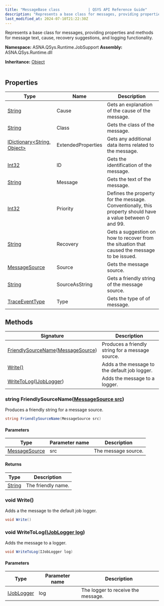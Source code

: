 ```yaml
---
title: "MessageBase class             | QSYS API Reference Guide"
description: "Represents a base class for messages, providing properties and methods for message text, cause, recovery suggestions, and logging functionality. "
last_modified_at: 2024-07-10T21:22:30Z
---
```


Represents a base class for messages, providing properties and methods for message text, cause, recovery suggestions, and logging functionality.

**Namespace:** ASNA.QSys.Runtime.JobSupport
**Assembly:** ASNA.QSys.Runtime.dll

**Inheritance:** [Object](https://docs.microsoft.com/en-us/dotnet/api/system.object)
<br>
<br>

## Properties

| Type | Name | Description
| --- | --- | --- 
| [String](https://learn.microsoft.com/en-us/dotnet/api/system.string?view=net-8.0) | Cause | Gets an explanation of the cause of the message. |
| [String](https://learn.microsoft.com/en-us/dotnet/api/system.string?view=net-8.0) | Class | Gets the class of the message. |
| [IDictionary\<String, Object\>](https://docs.microsoft.com/en-us/dotnet/api/system.collections.generic.idictionary-2) | ExtendedProperties | Gets any additional data items related to the message. |
| [Int32](https://learn.microsoft.com/en-us/dotnet/csharp/language-reference/builtin-types/integral-numeric-types) | ID | Gets the identification of the message. |
| [String](https://learn.microsoft.com/en-us/dotnet/api/system.string?view=net-8.0) | Message | Gets the text of the message. |
| [Int32](https://learn.microsoft.com/en-us/dotnet/csharp/language-reference/builtin-types/integral-numeric-types) | Priority | Defines the property for the message. Conventionally, this property should have a value between 0 and 99.   |
| [String](https://learn.microsoft.com/en-us/dotnet/api/system.string?view=net-8.0) | Recovery | Gets a suggestion on how to recover from the situation that caused the message to be issued. |
| [MessageSource](/reference/runtime/qsys-runtime-job-support/message-source.html) | Source | Gets the message source. |
| [String](https://learn.microsoft.com/en-us/dotnet/api/system.string?view=net-8.0) | SourceAsString | Gets a friendly string of the message source. |
| [TraceEventType](https://learn.microsoft.com/en-us/dotnet/api/system.diagnostics.traceeventtype?view=net-8.0) | Type | Gets the type of of message. |

## Methods

| Signature | Description |
| --- | --- |
| [FriendlySourceName](#string-friendlysourcenamemessagesource-src)([MessageSource](/reference/runtime/qsys-runtime-job-support/message-source.html)) | Produces a friendly string for a message source.
| [Write()](#void-write) | Adds a the message to the default job logger.
| [WriteToLog](#void-writetologijoblogger-log)([IJobLogger](/reference/runtime/qsys-runtime-job-support/i-job-logger.html)) | Adds the message to a logger.

### string FriendlySourceName([MessageSource src](/reference/runtime/qsys-runtime-job-support/message-source.html))

Produces a friendly string for a message source.

```cs
string FriendlySourceName(MessageSource src)
```

#### Parameters

| Type | Parameter name | Description
| --- | --- | ---
| [MessageSource](/reference/runtime/qsys-runtime-job-support/message-source.html) | src | The message source.

#### Returns

| Type | Description
| --- | ---
| [String](https://docs.microsoft.com/en-us/dotnet/api/system.string) | The friendly name.

### void Write()

Adds a the message to the default job logger.

```cs
void Write()
```

### void WriteToLog([IJobLogger log](/reference/runtime/qsys-runtime-job-support/i-job-logger.html))

Adds the message to a logger.

```cs
void WriteToLog(IJobLogger log)
```

#### Parameters

| Type | Parameter name | Description
| --- | --- | ---
| [IJobLogger](/reference/runtime/qsys-runtime-job-support/i-job-logger.html) | log | The logger to receive the message.
